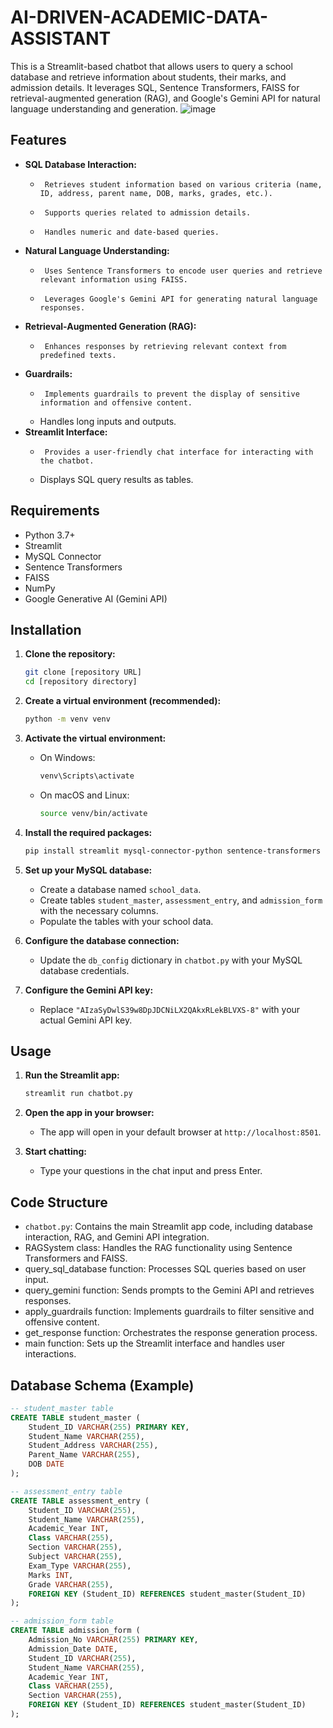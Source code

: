 # AI-DRIVEN-ACADEMIC-DATA-ASSISTANT

This is a Streamlit-based chatbot that allows users to query a school database and retrieve information about students, their marks, and admission details. It leverages SQL, Sentence Transformers, FAISS for retrieval-augmented generation (RAG), and Google's Gemini API for natural language understanding and generation.
![image](https://github.com/user-attachments/assets/cd3bd804-e3e7-48c7-a7a8-1a04036e62a2)

## Features

-   **SQL Database Interaction:**
    -      Retrieves student information based on various criteria (name, ID, address, parent name, DOB, marks, grades, etc.).
    -      Supports queries related to admission details.
    -      Handles numeric and date-based queries.
-   **Natural Language Understanding:**
    -      Uses Sentence Transformers to encode user queries and retrieve relevant information using FAISS.
    -      Leverages Google's Gemini API for generating natural language responses.
-   **Retrieval-Augmented Generation (RAG):**
    -      Enhances responses by retrieving relevant context from predefined texts.
-   **Guardrails:**
    -      Implements guardrails to prevent the display of sensitive information and offensive content.
    -   Handles long inputs and outputs.
-   **Streamlit Interface:**
    -      Provides a user-friendly chat interface for interacting with the chatbot.
    -   Displays SQL query results as tables.

## Requirements

-   Python 3.7+
-   Streamlit
-   MySQL Connector
-   Sentence Transformers
-   FAISS
-   NumPy
-   Google Generative AI (Gemini API)

## Installation

1.  **Clone the repository:**

    ```bash
    git clone [repository URL]
    cd [repository directory]
    ```

2.  **Create a virtual environment (recommended):**

    ```bash
    python -m venv venv
    ```

3.  **Activate the virtual environment:**

    -   On Windows:

        ```bash
        venv\Scripts\activate
        ```

    -   On macOS and Linux:

        ```bash
        source venv/bin/activate
        ```

4.  **Install the required packages:**

    ```bash
    pip install streamlit mysql-connector-python sentence-transformers faiss-cpu numpy google-generativeai
    ```

5.  **Set up your MySQL database:**
    -   Create a database named `school_data`.
    -   Create tables `student_master`, `assessment_entry`, and `admission_form` with the necessary columns.
    -   Populate the tables with your school data.
6.  **Configure the database connection:**
    -   Update the `db_config` dictionary in `chatbot.py` with your MySQL database credentials.
7.  **Configure the Gemini API key:**
    -   Replace `"AIzaSyDwlS39w8DpJDCNiLX2QAkxRLekBLVXS-8"` with your actual Gemini API key.

## Usage

1.  **Run the Streamlit app:**

    ```bash
    streamlit run chatbot.py
    ```

2.  **Open the app in your browser:**
    -   The app will open in your default browser at `http://localhost:8501`.

3.  **Start chatting:**
    -   Type your questions in the chat input and press Enter.

## Code Structure

-   `chatbot.py`: Contains the main Streamlit app code, including database interaction, RAG, and Gemini API integration.
-   RAGSystem class: Handles the RAG functionality using Sentence Transformers and FAISS.
-   query\_sql\_database function: Processes SQL queries based on user input.
-   query\_gemini function: Sends prompts to the Gemini API and retrieves responses.
-   apply\_guardrails function: Implements guardrails to filter sensitive and offensive content.
-   get\_response function: Orchestrates the response generation process.
-   main function: Sets up the Streamlit interface and handles user interactions.

## Database Schema (Example)

```sql
-- student_master table
CREATE TABLE student_master (
    Student_ID VARCHAR(255) PRIMARY KEY,
    Student_Name VARCHAR(255),
    Student_Address VARCHAR(255),
    Parent_Name VARCHAR(255),
    DOB DATE
);

-- assessment_entry table
CREATE TABLE assessment_entry (
    Student_ID VARCHAR(255),
    Student_Name VARCHAR(255),
    Academic_Year INT,
    Class VARCHAR(255),
    Section VARCHAR(255),
    Subject VARCHAR(255),
    Exam_Type VARCHAR(255),
    Marks INT,
    Grade VARCHAR(255),
    FOREIGN KEY (Student_ID) REFERENCES student_master(Student_ID)
);

-- admission_form table
CREATE TABLE admission_form (
    Admission_No VARCHAR(255) PRIMARY KEY,
    Admission_Date DATE,
    Student_ID VARCHAR(255),
    Student_Name VARCHAR(255),
    Academic_Year INT,
    Class VARCHAR(255),
    Section VARCHAR(255),
    FOREIGN KEY (Student_ID) REFERENCES student_master(Student_ID)
);
